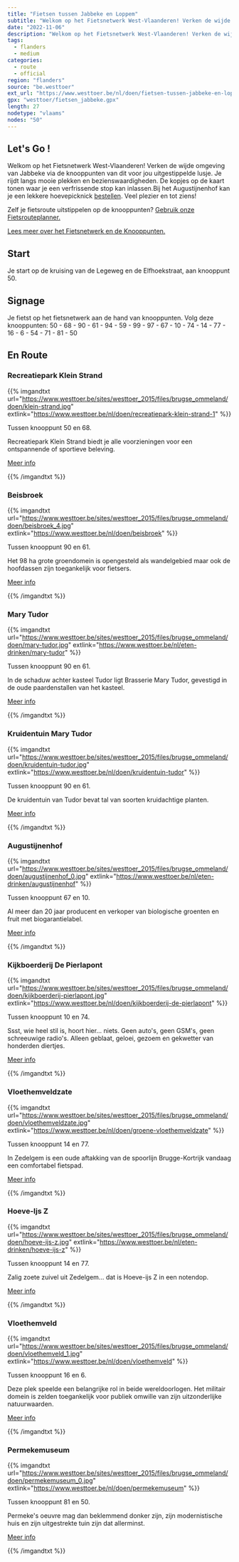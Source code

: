 ```yaml
---
title: "Fietsen tussen Jabbeke en Loppem"
subtitle: "Welkom op het Fietsnetwerk West-Vlaanderen! Verken de wijde omgeving van Jabbeke via de knooppunten van dit voor jou uitgestippelde lusje"
date: "2022-11-06"
description: "Welkom op het Fietsnetwerk West-Vlaanderen! Verken de wijde omgeving van Jabbeke via de knooppunten van dit voor jou uitgestippelde lusje" 
tags:
  - flanders
  - medium
categories: 
  - route
  - official
region: "flanders"
source: "be.westtoer"
ext_url: "https://www.westtoer.be/nl/doen/fietsen-tussen-jabbeke-en-loppem"
gpx: "westtoer/fietsen_jabbeke.gpx"
length: 27
nodetype: "vlaams"
nodes: "50"
---
```


## Let's Go !

Welkom op het Fietsnetwerk West-Vlaanderen! Verken de wijde omgeving van Jabbeke via de knooppunten van dit voor jou uitgestippelde lusje. Je rijdt langs mooie plekken en bezienswaardigheden. De kopjes op de kaart tonen waar je een verfrissende stop kan inlassen.Bij het Augustijnenhof kan je een lekkere hoevepicknick [bestellen](https://www.100procentwest-vlaams.be/nl/hoevepicknick/overzicht/brugse-ommeland-1/loppem-9/augustijnenhof-86). Veel plezier en tot ziens!

Zelf je fietsroute uitstippelen op de knooppunten? [Gebruik onze Fietsrouteplanner.](https://www.westtoer.be/nl/fietsrouteplanner)

[Lees meer over het Fietsnetwerk en de Knooppunten.](https://www.westtoer.be/nl/inspiratie/fietsnetwerk)

## Start 

Je start op de kruising van de Legeweg en de Elfhoekstraat, aan knooppunt 50.

## Signage

Je fietst op het fietsnetwerk aan de hand van knooppunten. Volg deze knooppunten: 50 - 68 - 90 - 61 - 94 - 59 - 99 - 97 - 67 - 10 - 74 - 14 - 77 - 16 - 6 - 54 - 71 - 81 - 50

## En Route

### Recreatiepark Klein Strand

{{% imgandtxt url="https://www.westtoer.be/sites/westtoer_2015/files/brugse_ommeland/doen/klein-strand.jpg" extlink="https://www.westtoer.be/nl/doen/recreatiepark-klein-strand-1" %}}

Tussen knooppunt 50 en 68.

Recreatiepark Klein Strand biedt je alle voorzieningen voor een ontspannende of sportieve beleving.

[Meer info](https://www.westtoer.be/nl/doen/recreatiepark-klein-strand-1)

{{% /imgandtxt %}}

### Beisbroek

{{% imgandtxt url="https://www.westtoer.be/sites/westtoer_2015/files/brugse_ommeland/doen/beisbroek_4.jpg" extlink="https://www.westtoer.be/nl/doen/beisbroek" %}}

Tussen knooppunt 90 en 61.

Het 98 ha grote groendomein is opengesteld als wandelgebied maar ook de hoofdassen zijn toegankelijk voor fietsers.

[Meer info](https://www.westtoer.be/nl/doen/beisbroek)

{{% /imgandtxt %}}

### Mary Tudor

{{% imgandtxt url="https://www.westtoer.be/sites/westtoer_2015/files/brugse_ommeland/doen/mary-tudor.jpg" extlink="https://www.westtoer.be/nl/eten-drinken/mary-tudor" %}}

Tussen knooppunt 90 en 61.

In de schaduw achter kasteel Tudor ligt Brasserie Mary Tudor, gevestigd in de oude paardenstallen van het kasteel.

[Meer info](https://www.westtoer.be/nl/eten-drinken/mary-tudor)

{{% /imgandtxt %}}

### Kruidentuin Mary Tudor

{{% imgandtxt url="https://www.westtoer.be/sites/westtoer_2015/files/brugse_ommeland/doen/kruidentuin-tudor.jpg" extlink="https://www.westtoer.be/nl/doen/kruidentuin-tudor" %}}

Tussen knooppunt 90 en 61.

De kruidentuin van Tudor bevat tal van soorten kruidachtige planten.

[Meer info](https://www.westtoer.be/nl/doen/kruidentuin-tudor)

{{% /imgandtxt %}}

### Augustijnenhof

{{% imgandtxt url="https://www.westtoer.be/sites/westtoer_2015/files/brugse_ommeland/doen/augustijnenhof_0.jpg" extlink="https://www.westtoer.be/nl/eten-drinken/augustijnenhof" %}}

Tussen knooppunt 67 en 10.

Al meer dan 20 jaar producent en verkoper van biologische groenten en fruit met biogarantielabel.

[Meer info](https://www.westtoer.be/nl/eten-drinken/augustijnenhof)

{{% /imgandtxt %}}

### Kijkboerderij De Pierlapont

{{% imgandtxt url="https://www.westtoer.be/sites/westtoer_2015/files/brugse_ommeland/doen/kijkboerderij-pierlapont.jpg" extlink="https://www.westtoer.be/nl/doen/kijkboerderij-de-pierlapont" %}}

Tussen knooppunt 10 en 74.

Ssst, wie heel stil is, hoort hier... niets. Geen auto's, geen GSM's, geen schreeuwige radio's. Alleen geblaat, geloei, gezoem en gekwetter van honderden diertjes.

[Meer info](https://www.westtoer.be/nl/doen/kijkboerderij-de-pierlapont)

{{% /imgandtxt %}}

### Vloethemveldzate

{{% imgandtxt url="https://www.westtoer.be/sites/westtoer_2015/files/brugse_ommeland/doen/vloethemveldzate.jpg" extlink="https://www.westtoer.be/nl/doen/groene-vloethemveldzate" %}}

Tussen knooppunt 14 en 77.

In Zedelgem is een oude aftakking van de spoorlijn Brugge-Kortrijk vandaag een comfortabel fietspad.

[Meer info](https://www.westtoer.be/nl/doen/groene-vloethemveldzate)

{{% /imgandtxt %}}

### Hoeve-Ijs Z

{{% imgandtxt url="https://www.westtoer.be/sites/westtoer_2015/files/brugse_ommeland/doen/hoeve-ijs-z.jpg" extlink="https://www.westtoer.be/nl/eten-drinken/hoeve-ijs-z" %}}

Tussen knooppunt 14 en 77.

Zalig zoete zuivel uit Zedelgem... dat is Hoeve-ijs Z in een notendop.

[Meer info](https://www.westtoer.be/nl/eten-drinken/hoeve-ijs-z)

{{% /imgandtxt %}}

### Vloethemveld

{{% imgandtxt url="https://www.westtoer.be/sites/westtoer_2015/files/brugse_ommeland/doen/vloethemveld_1.jpg" extlink="https://www.westtoer.be/nl/doen/vloethemveld" %}}

Tussen knooppunt 16 en 6.

Deze plek speelde een belangrijke rol in beide wereldoorlogen. Het militair domein is zelden toegankelijk voor publiek omwille van zijn uitzonderlijke natuurwaarden.

[Meer info](https://www.westtoer.be/nl/doen/vloethemveld)

{{% /imgandtxt %}}

### Permekemuseum

{{% imgandtxt url="https://www.westtoer.be/sites/westtoer_2015/files/brugse_ommeland/doen/permekemuseum_0.jpg" extlink="https://www.westtoer.be/nl/doen/permekemuseum" %}}

Tussen knooppunt 81 en 50.

Permeke's oeuvre mag dan beklemmend donker zijn, zijn modernistische huis en zijn uitgestrekte tuin zijn dat allerminst.

[Meer info](https://www.westtoer.be/nl/doen/permekemuseum)

{{% /imgandtxt %}}